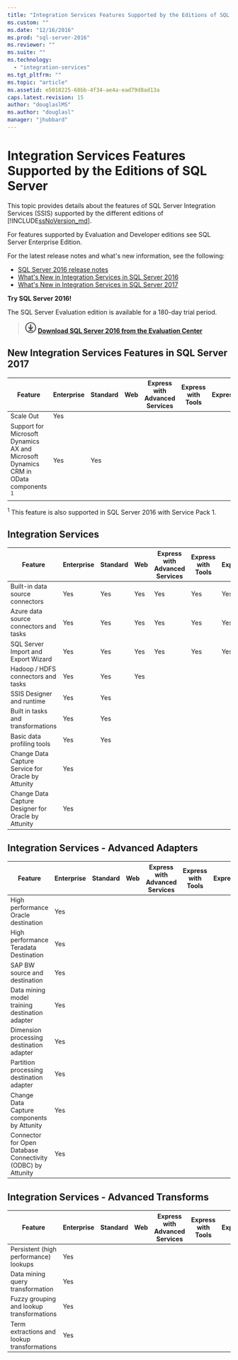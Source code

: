 ```yaml
---
title: "Integration Services Features Supported by the Editions of SQL Server | Microsoft Docs"
ms.custom: ""
ms.date: "12/16/2016"
ms.prod: "sql-server-2016"
ms.reviewer: ""
ms.suite: ""
ms.technology: 
  - "integration-services"
ms.tgt_pltfrm: ""
ms.topic: "article"
ms.assetid: e5018225-68bb-4f34-ae4a-ead79d8ad13a
caps.latest.revision: 15
author: "douglaslMS"
ms.author: "douglasl"
manager: "jhubbard"
---
```

# Integration Services Features Supported by the Editions of SQL Server
 This topic provides details about the features of SQL Server Integration Services (SSIS) supported by the different editions of [!INCLUDE[ssNoVersion_md](../includes/ssnoversion-md.md)].  

For features supported by Evaluation and Developer editions see SQL Server Enterprise Edition. 
  
For the latest release notes and what's new information, see the following:
-   [SQL Server 2016 release notes](../sql-server/sql-server-2016-release-notes.md)
-   [What's New in Integration Services in SQL Server 2016](../integration-services/what-s-new-in-integration-services-in-sql-server-2016.md)
-   [What's New in Integration Services in SQL Server 2017](../integration-services/what-s-new-in-integration-services-in-sql-server-2017.md)
    
**Try SQL Server 2016!**    

The SQL Server Evaluation edition is available for a 180-day trial period.  
    
> [![Download from Evaluation Center](../analysis-services/media/download.png)](https://www.microsoft.com/en-us/evalcenter/evaluate-sql-server-2016) **[Download SQL Server 2016  from the Evaluation Center](https://www.microsoft.com/en-us/evalcenter/evaluate-sql-server-2016)**    
    
##  <a name="IS"></a>New Integration Services Features in SQL Server 2017
  
|Feature|Enterprise|Standard|Web|Express with Advanced Services|Express with Tools|Express|Developer|  
|-------------|----------------|--------------|---------|------------------------------------|------------------------|-------------|---------------|  
|Scale Out|Yes||||||Yes|
|Support for Microsoft Dynamics AX and Microsoft Dynamics CRM in OData components <sup>1</sup>|Yes|Yes|||||Yes|

<sup>1</sup> This feature is also supported in SQL Server 2016 with Service Pack 1.

##  <a name="IS"></a> Integration Services  
  
|Feature|Enterprise|Standard|Web|Express with Advanced Services|Express with Tools|Express|Developer|  
|-------------|----------------|--------------|---------|------------------------------------|------------------------|-------------|---------------|  
|Built-in data source connectors|Yes|Yes|Yes|Yes|Yes|Yes|Yes|  
|Azure data source connectors and tasks|Yes|Yes|Yes|Yes|Yes|Yes|Yes|  
|SQL Server Import and Export Wizard|Yes|Yes|Yes|Yes|Yes|Yes|Yes|  
|Hadoop / HDFS connectors and tasks|Yes|Yes|Yes||||Yes|  
|SSIS Designer and runtime|Yes|Yes|||||Yes|  
|Built in tasks and transformations|Yes|Yes|||||Yes|  
|Basic data profiling tools|Yes|Yes|||||Yes|  
|Change Data Capture Service for Oracle by Attunity|Yes||||||Yes|  
|Change Data Capture Designer for Oracle by Attunity|Yes||||||Yes| 

##  <a name="ISAA"></a> Integration Services - Advanced Adapters  
  
|Feature|Enterprise|Standard|Web|Express with Advanced Services|Express with Tools|Express|Developer|  
|-------------|----------------|--------------|---------|------------------------------------|------------------------|-------------|---------------|  
|High performance Oracle destination|Yes||||||Yes|  
|High performance Teradata Destination|Yes||||||Yes|  
|SAP BW source and destination|Yes||||||Yes|  
|Data mining model training destination adapter|Yes||||||Yes|  
|Dimension processing destination adapter|Yes||||||Yes|  
|Partition processing destination adapter|Yes||||||Yes|  
|Change Data Capture components by Attunity|Yes||||||Yes|  
|Connector for Open Database Connectivity (ODBC) by Attunity|Yes||||||Yes|  
  
##  <a name="ISAT"></a> Integration Services - Advanced Transforms  
  
|Feature|Enterprise|Standard|Web|Express with Advanced Services|Express with Tools|Express|Developer|  
|-------------|----------------|--------------|---------|------------------------------------|------------------------|-------------|---------------|  
|Persistent (high performance) lookups|Yes||||||Yes|  
|Data mining query transformation|Yes||||||Yes|  
|Fuzzy grouping and lookup transformations|Yes||||||Yes|  
|Term extractions and lookup transformations|Yes||||||Yes|  
  
